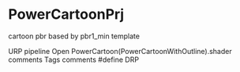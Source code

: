 # PowerCartoonPrj
cartoon pbr based by pbr1_min template

URP pipeline
    Open PowerCartoon(PowerCartoonWithOutline).shader
    comments Tags
    comments #define DRP
